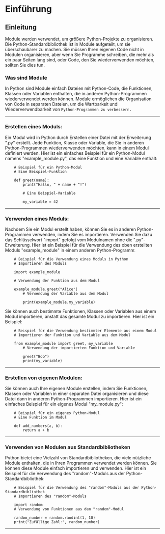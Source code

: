 # Einführung

## Einleitung

Module werden verwendet, um größere Python-Projekte zu organisieren. Die Python-Standardbibliothek ist in Module
aufgeteilt, um sie überschaubarer zu machen. Sie müssen Ihren eigenen Code nicht in Modulen organisieren, aber wenn Sie
Programme schreiben, die mehr als ein paar Seiten lang sind, oder Code, den Sie wiederverwenden möchten, sollten Sie
dies tun.

### Was sind Module

In Python sind Module einfach Dateien mit Python-Code, die Funktionen, Klassen oder Variablen enthalten, die in anderen
Python-Programmen wiederverwendet werden können. Module ermöglichen die Organisation von Code in separaten Dateien, um
die Wartbarkeit und Wiederverwendbarkeit von `Python-Programmen zu verbessern.`

--- 

### Erstellen eines Moduls:

Ein Modul wird in Python durch Erstellen einer Datei mit der Erweiterung ".py" erstellt. Jede Funktion, Klasse oder
Variable, die Sie in anderen Python-Programmen wiederverwenden möchten, kann in einem Modul definiert werden. Hier ist
ein einfaches Beispiel für ein Python-Modul namens "example_module.py", das eine Funktion und eine Variable enthält:

```
    # Beispiel für ein Python-Modul
    # Eine Beispiel-Funktion
    
    def greet(name):
        print("Hallo, " + name + "!")
        
        # Eine Beispiel-Variable
        
        my_variable = 42
```

---

### Verwenden eines Moduls:

Nachdem Sie ein Modul erstellt haben, können Sie es in anderen Python-Programmen verwenden, indem Sie es importieren.
Verwenden Sie dazu das Schlüsselwort "import" gefolgt vom Modulnamen ohne die ".py"-Erweiterung. Hier ist ein Beispiel
für die Verwendung des oben erstellten Moduls "example_module" in einem anderen Python-Programm:

```
    # Beispiel für die Verwendung eines Moduls in Python
    # Importieren des Moduls
    
    import example_module
    
    # Verwendung der Funktion aus dem Modul
    
    example_module.greet("Alice")
        # Verwendung der Variable aus dem Modul
        
        print(example_module.my_variable)
```

Sie können auch bestimmte Funktionen, Klassen oder Variablen aus einem Modul importieren, anstatt das gesamte Modul zu
importieren. Hier ist ein Beispiel:

```
    # Beispiel für die Verwendung bestimmter Elemente aus einem Modul
    # Importieren der Funktion und Variable aus dem Modul
    
    from example_module import greet, my_variable
        # Verwendung der importierten Funktion und Variable
        
        greet("Bob")
        print(my_variable)
```

---

### Erstellen von eigenen Modulen:

Sie können auch Ihre eigenen Module erstellen, indem Sie Funktionen, Klassen oder Variablen in einer separaten Datei
organisieren und diese Datei dann in anderen Python-Programmen importieren. Hier ist ein einfaches Beispiel für ein
eigenes Modul "my_module.py":

```
    # Beispiel für ein eigenes Python-Modul
    # Eine Funktion im Modul
    
    def add_numbers(a, b):
        return a + b
 ```

---

### Verwenden von Modulen aus Standardbibliotheken

Python bietet eine Vielzahl von Standardbibliotheken, die viele nützliche Module enthalten, die in Ihren Programmen
verwendet werden können. Sie können diese Module einfach importieren und verwenden. Hier ist ein Beispiel für die
Verwendung des "random"-Moduls aus der Python-Standardbibliothek:

```
    # Beispiel für die Verwendung des "random"-Moduls aus der Python-Standardbibliothek
    # Importieren des "random"-Moduls
    
    import random
    # Verwendung von Funktionen aus dem "random"-Modul
    
    random_number = random.randint(1, 10)
    print("Zufällige Zahl:", random_number)
```

---